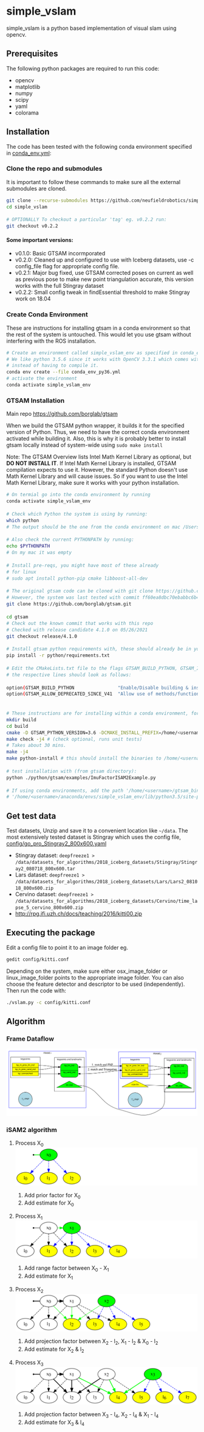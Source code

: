 # simple_vslam

simple_vslam is a python based implementation of visual slam using opencv.
## Prerequisites
The following python packages are required to run this code:
  - opencv
  - matplotlib
  - numpy
  - scipy
  - yaml
  - colorama

## Installation
The code has been tested with the following conda environment specified in [conda_env.yml](./conda_env.yml):

### Clone the repo and submodules
It is important to follow these commands to make sure all the external submodules are cloned.
```sh
git clone --recurse-submodules https://github.com/neufieldrobotics/simple_vslam.git
cd simple_vslam

# OPTIONALLY To checkout a particular 'tag' eg. v0.2.2 run:
git checkout v0.2.2
```
#### Some important versions:
  - v0.1.0: Basic GTSAM incormporated
  - v0.2.0: Cleaned up and configured to use with Iceberg datasets, use -c config_file flag for appropriate config file. 
  - v0.2.1: Major bug fixed, use GTSAM corrected poses on current as well as previous pose to make new point triangulation accurate, this version works with the full Stingray dataset
  - v0.2.2: Small config tweak in findEssential threshold to make Stingray work on 18.04

### Create Conda Environment
These are instructions for installing gtsam in a conda environment so that the rest of the system is untouched.  This would let you use gtsam without interfering with the ROS installation.
```sh
# Create an environment called simple_vslam_env as specified in conda_env.yml
# We like python 3.5.6 since it works with OpenCV 3.3.1 which comes with SIFT out of the box
# instead of having to compile it.
conda env create --file conda_env_py36.yml
# activate the environment
conda activate simple_vslam_env
```

### GTSAM Installation
Main repo https://github.com/borglab/gtsam

When we build the GTSAM python wrapper, it builds it for the specified version of Python. Thus, we need to have the correct conda environment activated while building it.  Also, this is why it is probably better to install gtsam locally instead of system-wide using `sudo make install`

Note: The GTSAM Overview lists Intel Math Kernel Library as optional, but **DO NOT INSTALL IT**. If Intel Math Kernel Library is installed, GTSAM compilation expects to use it. However, the standard Python doesn't use Math Kernel Library and will cause issues. So if you want to use the Intel Math Kernel Library, make sure it works with your python installation.

```sh
# On termial go into the conda environment by running
conda activate simple_vslam_env

# Check which Python the system is using by running:
which python
# The output should be the one from the conda environment on mac /Users/<username>/anaconda3/envs/simple_vslam_env/bin/python

# Also check the current PYTHONPATH by running:
echo $PYTHONPATH
# On my mac it was empty

# Install pre-reqs, you might have most of these already
# for linux
# sudo apt install python-pip cmake libboost-all-dev

# The original gtsam code can be cloned with git clone https://github.com/borglab/gtsam.git ~/apps/gtsam
# However, the system was last tested with commit ff60ea8dbc70ebabbc6b4e34d1d52057ef4d9c33
git clone https://github.com/borglab/gtsam.git

cd gtsam
# Check out the known commit that works with this repo
# Checked with release candidate 4.1.0 on 05/26/2021
git checkout release/4.1.0

# Install gtsam python requirements with, these should already be in your environment
pip install -r python/requirements.txt 

# Edit the CMakeLists.txt file to the flags GTSAM_BUILD_PYTHON, GTSAM_INSTALL_MATLAB_TOOLBOX and GTSAM_INSTALL_CYTHON_TOOLBOX turn off GTSAM_ALLOW_DEPRECATED_SINCE_V4, 
# the respective lines should look as follows:
  
option(GTSAM_BUILD_PYTHON                "Enable/Disable building & installation of Python module with pybind11" ON)
option(GTSAM_ALLOW_DEPRECATED_SINCE_V41  "Allow use of methods/functions deprecated in GTSAM 4.1" OFF)


# These instructions are for installing within a conda environment, for system wide installation, this would have to be adjusted accordingly:  
mkdir build
cd build
cmake -D GTSAM_PYTHON_VERSION=3.6 -DCMAKE_INSTALL_PREFIX=/home/<username>/gtsam_bin ..
make check -j4 # (check optional, runs unit tests)
# Takes about 30 mins.
make -j4
make python-install # this should install the binaries to /home/<username>/gtsam_bin

# test installation with (from gtsam directory):
python ./python/gtsam/examples/ImuFactorISAM2Example.py 

# If using conda environments, add the path '/home/<username>/gtsam_bin/cython' to a .pth file in 
# '/home/<username>/anaconda/envs/simple_vslam_env/lib/python3.5/site-packages/gtsam.pth'
```

## Get test data
Test datasets, Unzip and save it to a convenient location like `~/data`. The most extensively tested dataset is Stingray which uses the config file, [config/go_pro_Stingray2_800x600.yaml](./config/go_pro_Stingray2_800x600.yaml)
  - Stingray dataset: `deepfreeze1 > /data/datasets_for_algorithms/2018_iceberg_datasets/Stingray/Stingray2_080718_800x600.tar`
  - Lars dataset: `deepfreeze1 > /data/datasets_for_algorithms/2018_iceberg_datasets/Lars/Lars2_081018_800x600.zip`
  - Cervino dataset: `deepfreeze1 > /data/datasets_for_algorithms/2018_iceberg_datasets/Cervino/time_lapse_5_cervino_800x600.zip`
  - http://rpg.ifi.uzh.ch/docs/teaching/2016/kitti00.zip
  
## Executing the package
Edit a config file to point it to an image folder eg.
```sh
gedit config/kitti.conf
```
Depending on the system, make sure either osx_image_folder or linux_image_folder points to the appropriate image folder. You can also choose the feature detector and descriptor to be used (independently). Then run the code with:
```sh
./vslam.py -c config/kitti.conf
```

## Algorithm
### Frame Dataflow
![Simple Vslam Frame Data Flow](./docs/frame_data_flow.svg)

### iSAM2 algorithm
1. Process X<sub>0</sub>  
   ![GTSAM diagram x0](./docs/gtsam_workflow_diagrams/gtsam_diagram_x0.svg)
    1. Add prior factor for X<sub>0</sub>
    2. Add estimate for X<sub>0</sub>

1. Process X<sub>1</sub>  
   ![GTSAM diagram x1](./docs/gtsam_workflow_diagrams/gtsam_diagram_x1.svg)
    1. Add range factor between X<sub>0</sub> - X<sub>1</sub>  
    3. Add estimate for X<sub>1</sub>

1. Process X<sub>2</sub>  
   ![GTSAM diagram x2](./docs/gtsam_workflow_diagrams/gtsam_diagram_x2.svg)
    1. Add projection factor between X<sub>2</sub> - l<sub>2</sub>, X<sub>1</sub> - l<sub>2</sub> & X<sub>0</sub> - l<sub>2</sub>
    2. Add estimate for X<sub>2</sub> & l<sub>2</sub>

1. Process X<sub>3</sub>  
    ![GTSAM diagram x3](./docs/gtsam_workflow_diagrams/gtsam_diagram_x3.svg)
    1. Add projection factor between X<sub>3</sub> - l<sub>4</sub>, X<sub>2</sub> - l<sub>4</sub> & X<sub>1</sub> - l<sub>4</sub>
    2. Add estimate for X<sub>3</sub> & l<sub>4</sub>
